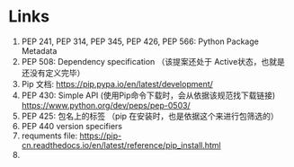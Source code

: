 
# Links
1. PEP 241, PEP 314, PEP 345, PEP 426, PEP 566: Python Package Metadata
2. PEP 508: Dependency specification （该提案还处于 Active状态，也就是还没有定义完毕）
3. Pip 文档: https://pip.pypa.io/en/latest/development/
4. PEP 430: Simple API (使用Pip命令下载时，会从依据该规范找下载链接)
    https://www.python.org/dev/peps/pep-0503/
4. PEP 425: 包名上的标签  （pip 在安装时，也是依据这个来进行包筛选的）
5. PEP 440 version specifiers
6. requments file:  https://pip-cn.readthedocs.io/en/latest/reference/pip_install.html
7. 



